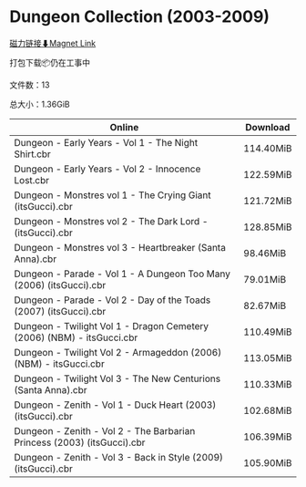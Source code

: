 # Dungeon Collection (2003-2009)

[磁力链接⬇Magnet Link](magnet:?xt=urn:btih:f3c918c06dafc1fde29aa1bcd1f1ccaed028a6e4&dn=Dungeon%20Collection%20%282003-2009%29)

打包下载📦仍在工事中

文件数：13

总大小：1.36GiB

Online | Download
--- | ---
Dungeon - Early Years - Vol 1 - The Night Shirt.cbr | 114.40MiB
Dungeon - Early Years - Vol 2 - Innocence Lost.cbr | 122.59MiB
Dungeon - Monstres vol 1 - The Crying Giant (itsGucci).cbr | 121.72MiB
Dungeon - Monstres vol 2 - The Dark Lord - (itsGucci).cbr | 128.85MiB
Dungeon - Monstres vol 3 - Heartbreaker (Santa Anna).cbr | 98.46MiB
Dungeon - Parade - Vol 1 - A Dungeon Too Many (2006) (itsGucci).cbr | 79.01MiB
Dungeon - Parade - Vol 2 - Day of the Toads (2007) (itsGucci).cbr | 82.67MiB
Dungeon - Twilight Vol 1 - Dragon Cemetery (2006) (NBM) - itsGucci.cbr | 110.49MiB
Dungeon - Twilight Vol 2 - Armageddon (2006) (NBM) - itsGucci.cbr | 113.05MiB
Dungeon - Twilight Vol 3 - The New Centurions (Santa Anna).cbr | 110.33MiB
Dungeon - Zenith - Vol 1 - Duck Heart (2003) (itsGucci).cbr | 102.68MiB
Dungeon - Zenith - Vol 2 - The Barbarian Princess (2003) (itsGucci).cbr | 106.39MiB
Dungeon - Zenith - Vol 3 - Back in Style (2009) (itsGucci).cbr | 105.90MiB